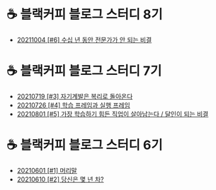 # ☕ 블랙커피 블로그 스터디 8기
- [20211004 [#6] 수십 년 동안 전문가가 안 되는 비결](https://paradise7.tistory.com/49)

# ☕ 블랙커피 블로그 스터디 7기
- [20210719 [#3] 자기계발은 복리로 돌아온다](https://paradise7.tistory.com/46)
- [20210726 [#4] 학습 프레임과 실행 프레임](https://paradise7.tistory.com/47)
- [20210801 [#5] 가장 학습하기 힘든 직업이 살아남는다 / 달인이 되는 비결](https://paradise7.tistory.com/48)

# ☕ 블랙커피 블로그 스터디 6기
- [20210601 [#1] 머리말](https://paradise7.tistory.com/44)
- [20210610 [#2] 당신은 몇 년 차?](https://paradise7.tistory.com/45)
